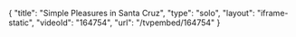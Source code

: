 {
    "title": "Simple Pleasures in Santa Cruz",
    "type": "solo",
    "layout": "iframe-static",
    "videoId": "164754",
    "url": "\/tvpembed\/164754"
}